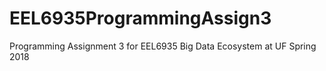 # EEL6935ProgrammingAssign3

Programming Assignment 3 for EEL6935 Big Data Ecosystem at UF Spring 2018
